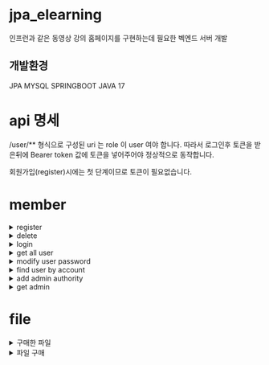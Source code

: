 # jpa_elearning

인프런과 같은 동영상 강의 홈페이지를 구현하는데 필요한 벡엔드 서버 개발
 
 ## 개발환경
 JPA
 MYSQL
 SPRINGBOOT 
 JAVA 17
 
 
 # api 명세
 

  /user/** 형식으로 구성된 uri 는 role 이 user 여야 합니다. 따라서 로그인후 토큰을 받은뒤에 Bearer token 값에
토큰을 넣어주어야 정상적으로 동작합니다.

 회원가입(register)시에는 첫 단계이므로 토큰이 필요없습니다.
 
 # member  

 <details markdown="1">
<summary> register</summary>
 

 ## /register

![image](https://user-images.githubusercontent.com/42957005/215473779-0e6b6ab9-5165-403b-8601-b1f5332750d3.png)
 
</details>


 <details markdown="1">
<summary> delete</summary>
 

 ## /user/delete/{account}

 ![화면 캡처 2023-01-30 205125](https://user-images.githubusercontent.com/42957005/215470082-f5961d1e-a361-4d6a-95d7-c0dedaf0fdbc.png)
 
</details>

 

 <details markdown="1">
<summary> login</summary>
RequestBody  
 
      String account;

      String password;

      
    
 ## /login

![image](https://user-images.githubusercontent.com/42957005/215474246-5ec1e7ba-4214-43d9-a50f-04b598bdbff3.png) 
</details>



 <details markdown="1">
<summary> get all user</summary> 
 ## /user/getusers

![image](https://user-images.githubusercontent.com/42957005/215474807-a7fa38c8-7ec6-49cc-b9f9-12b05bf8e5ad.png)
</details>








 <details markdown="1">
<summary>modify user password</summary>
 

 ## /user/modify/{account}
request parameter : string password 
 
![image](https://user-images.githubusercontent.com/42957005/215475607-c8cace69-a747-454c-a7c6-549f5293060f.png)
![image](https://user-images.githubusercontent.com/42957005/215475390-2a10c67d-ef19-4c88-b231-4675d660311a.png)

</details>







 <details markdown="1">
<summary>find user by account</summary>
 

 ## /user/get
  RequestParam String account
![image](https://user-images.githubusercontent.com/42957005/215475988-287a26ec-8c2d-4048-9937-d7ba4b251fc7.png)

</details>
 





 <details markdown="1">
<summary>add admin authority</summary>
 

 ## /user/toadmin
  RequestParam String email
![image](https://user-images.githubusercontent.com/42957005/215476467-ef885108-a6fb-47cc-b703-530ab0e6579d.png)

</details>
 



 <details markdown="1">
<summary>get admin </summary>
 

 ## /user/admin/get
  RequestParam : String account
![image](https://user-images.githubusercontent.com/42957005/215477090-ca3966ea-304b-4caf-9586-fc2d68f80609.png)

</details>








# file
 <details markdown="1">
<summary> 구매한 파일 </summary>
 
get 방식
## /user/boughtfiles
RequestParam String email
(사용자의 이메일) 
 
</details>


 <details markdown="1">
<summary> 파일 구매 </summary>
 
post 방식
##  /user/buy/file
  
     @RequestBody  
     
     
      String email;
      String filetext;

    
</details>


